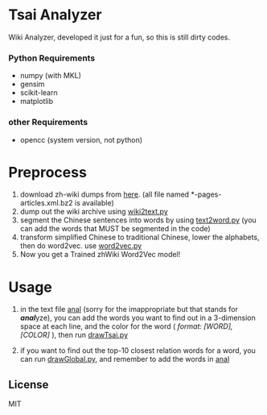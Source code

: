 # Tsai Analyzer

Wiki Analyzer, developed it just for a fun, so this is still dirty codes. 

### Python Requirements
  - numpy (with MKL)
  - gensim
  - scikit-learn
  - matplotlib
### other Requirements
  - opencc (system version, not python)

# Preprocess
1. download zh-wiki dumps from [here](https://dumps.wikimedia.org/zhwiki/latest/zhwiki-latest-pages-articles.xml.bz2). (all file named *-pages-articles.xml.bz2 is available)
2. dump out the wiki archive using [wiki2text.py](wiki2text.py)
3. segment the Chinese sentences into words by using [text2word.py](text2word.py) (you can add the words that MUST be segmented in the code)
4. transform simplified Chinese to traditional Chinese, lower the alphabets, then do word2vec. use [word2vec.py](word2vec.py)
5. Now you get a Trained zhWiki Word2Vec model!

# Usage
1. in the text file [anal](anal) (sorry for the imappropriate but that stands for ***anal***yze), you can add the words you want to find out in a 3-dimension space at each line, and the color for the word ( *format: [WORD],[COLOR]* ), then run [drawTsai.py](drawTsai.py)

2. if you want to find out the top-10 closest relation words for a word, you can run [drawGlobal.py](drawGlobal.py), and remember to add the words in [anal](anal)

License
----

MIT


